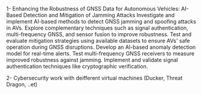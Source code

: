 1-
Enhancing the Robustness of GNSS Data for Autonomous Vehicles: AI-Based Detection and Mitigation of Jamming Attacks
Investigate and implement AI-based methods to detect GNSS jamming and spoofing attacks in AVs.
Explore complementary techniques such as signal authentication, multi-frequency GNSS, and sensor fusion to improve robustness.
Test and evaluate mitigation strategies using available datasets to ensure AVs' safe operation during GNSS disruptions.
Develop an AI-based anomaly detection model for real-time alerts.
Test multi-frequency GNSS receivers to measure improved robustness against jamming.
Implement and validate signal authentication techniques like cryptographic verification.

2-
Cybersecurity work with deifferent virtual machines (Ducker, Threat Dragon, ..et)
